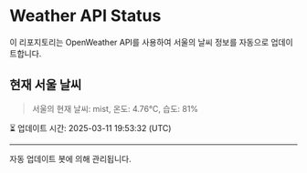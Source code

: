 
# Weather API Status

이 리포지토리는 OpenWeather API를 사용하여 서울의 날씨 정보를 자동으로 업데이트합니다.

## 현재 서울 날씨
> 서울의 현재 날씨: mist, 온도: 4.76°C, 습도: 81%

⏳ 업데이트 시간: 2025-03-11 19:53:32 (UTC)

---
자동 업데이트 봇에 의해 관리됩니다.
